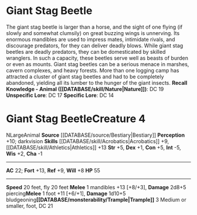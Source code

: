 ﻿---
ac: '22'
alignment: N
all_resistance: null
burrow_speed: null
charisma: '-1'
climb_speed: null
constitution: '+5'
creature_ability:
- Trample
creature_family: '[[DATABASE/monsterfamily/Beetle|Beetle]]'
dexterity: '+1'
element: null
fly_speed: '20'
fortitude: '+13'
hardness: null
hp: '55'
id: '50'
immunity: null
intelligence: '-5'
land_speed: '20'
language: null
level: '4'
max_speed: '20'
name: Giant Stag Beetle
perception: '+10'
rarity: Common
reflex: '+9'
resistance: null
rus_type_level: null
school: null
sense:
- darkvision
size: Large
skill:
- '[[DATABASE/skill/Acrobatics|Acrobatics]] +9'
- '[[DATABASE/skill/Athletics|Athletics]] +13'
source: '[[DATABASE/source/Bestiary|Bestiary]]'
speed:
- 20 feet
- fly 20 feet
spell: null
strength: '+5'
strength_req: '5'
strongest_save:
- Fortitude
swim_speed: null
trait:
- '[[DATABASE/trait/Animal|Animal]]'
type: Creature
vision: Darkvision
weakest_save:
- Will
weakness: null
will: '+8'
wisdom: '+2'

---
# Giant Stag Beetle

The giant stag beetle is larger than a horse, and the sight of one flying (if slowly and somewhat clumsily) on great buzzing wings is unnerving. Its enormous mandibles are used to impress mates, intimidate rivals, and discourage predators, for they can deliver deadly blows. While giant stag beetles are deadly predators, they can be domesticated by skilled wranglers. In such a capacity, these beetles serve well as beasts of burden or even as mounts.
 Giant stag beetles can be a serious menace in marshes, cavern complexes, and heavy forests. More than one logging camp has attracted a cluster of giant stag beetles and had to be completely abandoned, yielding all its lumber to the hunger of the giant insects.
**Recall Knowledge - Animal ([[DATABASE/skill/Nature|Nature]])**: DC 19
**Unspecific Lore**: DC 17
**Specific Lore**: DC 14

# Giant Stag Beetle<span class="item-type">Creature 4</span>

<span class="trait-alignment item-trait">N</span><span class="trait-size item-trait">Large</span><span class="item-trait">Animal</span>
**Source** [[DATABASE/source/Bestiary|Bestiary]]
**Perception** +10; darkvision
**Skills** [[DATABASE/skill/Acrobatics|Acrobatics]] +9, [[DATABASE/skill/Athletics|Athletics]] +13
**Str** +5, **Dex** +1, **Con** +5, **Int** -5, **Wis** +2, **Cha** -1

---
**AC** 22; **Fort** +13, **Ref** +9, **Will** +8
**HP** 55

---
**Speed** 20 feet, fly 20 feet
<span class="in-box-ability">**Melee** <span class="action-icon">1</span> mandibles +13 [+8/+3], **Damage** 2d8+5 piercing</span><span class="in-box-ability">**Melee** <span class="action-icon">1</span> foot +11 [+6/+1], **Damage** 1d10+5 bludgeoning</span><span class="in-box-ability">**[[DATABASE/monsterability/Trample|Trample]]** <span class="action-icon">3</span> Medium or smaller, foot, DC 21</span>